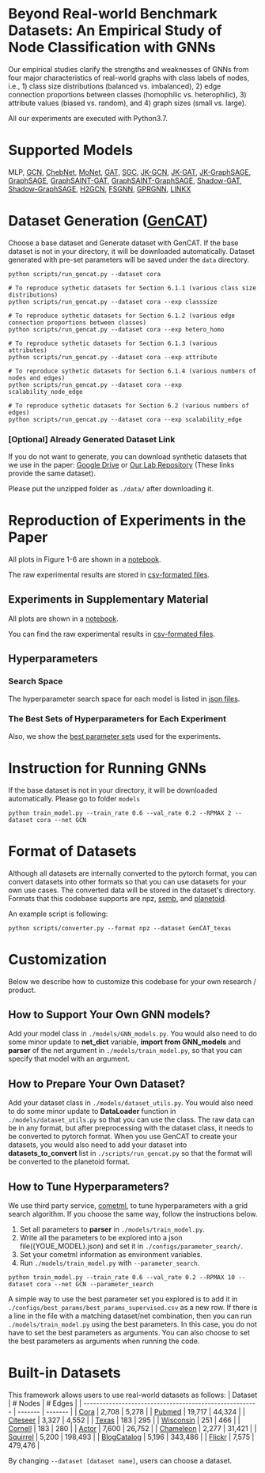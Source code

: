 # Beyond Real-world Benchmark Datasets: An Empirical Study of Node Classification with GNNs
Our empirical studies clarify the strengths and weaknesses of GNNs from four major characteristics of real-world graphs with class labels of nodes, i.e., 1) class size distributions (balanced vs. imbalanced), 2) edge connection proportions between classes (homophilic vs. heterophilic), 3) attribute values (biased vs. random), and 4) graph sizes (small vs. large).

All our experiments are executed with Python3.7.

# Supported Models

MLP, [GCN](https://github.com/tkipf/pygcn), [ChebNet](https://arxiv.org/abs/1606.09375), [MoNet](https://arxiv.org/abs/1611.08402), [GAT](https://github.com/PetarV-/GAT),  [SGC](https://arxiv.org/abs/1902.07153), [JK-GCN](https://arxiv.org/abs/1806.03536), [JK-GAT](https://arxiv.org/abs/1806.03536), [JK-GraphSAGE](https://arxiv.org/abs/1806.03536), [GraphSAGE](http://snap.stanford.edu/graphsage/), [GraphSAINT-GAT](https://arxiv.org/abs/1907.04931), [GraphSAINT-GraphSAGE](https://arxiv.org/abs/1907.04931), [Shadow-GAT](https://github.com/facebookresearch/shaDow_GNN), [Shadow-GraphSAGE](https://github.com/facebookresearch/shaDow_GNN), [H2GCN](https://arxiv.org/abs/2006.11468), [FSGNN](https://arxiv.org/abs/2105.07634), [GPRGNN](https://github.com/jianhao2016/GPRGNN), [LINKX](https://github.com/cuai/non-homophily-large-scale)

# Dataset Generation ([GenCAT](https://arxiv.org/abs/2109.04639))

Choose a base dataset and Generate dataset with GenCAT. If the base dataset is not in your directory, it will be downloaded automatically.
Dataset generated with pre-set parameters will be saved under the `data` directory.

```
python scripts/run_gencat.py --dataset cora

# To reproduce sythetic datasets for Section 6.1.1 (various class size distributions)
python scripts/run_gencat.py --dataset cora --exp classsize
 
# To reproduce sythetic datasets for Section 6.1.2 (various edge connection proportions between classes)
python scripts/run_gencat.py --dataset cora --exp hetero_homo

# To reproduce sythetic datasets for Section 6.1.3 (various attributes)
python scripts/run_gencat.py --dataset cora --exp attribute

# To reproduce sythetic datasets for Section 6.1.4 (various numbers of nodes and edges)
python scripts/run_gencat.py --dataset cora --exp scalability_node_edge

# To reproduce sythetic datasets for Section 6.2 (various numbers of edges)
python scripts/run_gencat.py --dataset cora --exp scalability_edge
```

### [Optional] Already Generated Dataset Link
If you do not want to generate, you can download synthetic datasets that we use in the paper: 
[Google Drive](https://drive.google.com/file/d/1JedynF0F-JJgCFBS4CYF-DqPZXuOcJSh/view?usp=sharing) or [Our Lab Repository](http://www-bigdata.ist.osaka-u.ac.jp/ja/download?name=Experiment_Data_zip) (These links provide the same dataset). 

Please put the unzipped folder as `./data/` after downloading it.

# Reproduction of Experiments in the Paper
All plots in Figure 1-6 are shown in a [notebook](https://github.com/seijimaekawa/empirical-study-of-GNNs/blob/main/notebooks/final_plots.ipynb). 

The raw experimental results are stored in [csv-formated files](https://github.com/seijimaekawa/empirical-study-of-GNNs/tree/main/notebooks/final_results). 

## Experiments in Supplementary Material
All plots are shown in a [notebook](https://github.com/seijimaekawa/empirical-study-of-GNNs/blob/main/notebooks/supplementary.ipynb). 

You can find the raw experimental results in [csv-formated files](https://github.com/seijimaekawa/empirical-study-of-GNNs/tree/main/notebooks/supplementary).

## Hyperparameters
### Search Space
The hyperparameter search space for each model is listed in [json files](https://github.com/seijimaekawa/empirical-study-of-GNNs/tree/main/configs/parameter_search).
### The Best Sets of Hyperparameters for Each Experiment
Also, we show the [best parameter sets](https://github.com/seijimaekawa/empirical-study-of-GNNs/tree/main/configs/best_params/full_hyperparameter_search) used for the experiments.

# Instruction for Running GNNs

If the base dataset is not in your directory, it will be downloaded automatically.
Please go to folder `models`

```
python train_model.py --train_rate 0.6 --val_rate 0.2 --RPMAX 2 --dataset cora --net GCN
```

# Format of Datasets

Although all datasets are internally converted to the pytorch format, you can convert datasets into other formats so that you can use datasets for your own use cases. The converted data will be stored in the dataset's directory. Formats that this codebase supports are npz, [semb](https://github.com/gemslab/strucEmbedding-graphlibrary), and [planetoid](https://github.com/kimiyoung/planetoid).

An example script is following:
```
python scripts/converter.py --format npz --dataset GenCAT_texas
```

# Customization

Below we describe how to customize this codebase for your own research / product.

## How to Support Your Own GNN models?

Add your model class in `./models/GNN_models.py`. You would also need to do some minor update to **net_dict** variable, **import from GNN_models** and **parser** of the net argument in `./models/train_model.py`, so that you can specify that model with an argument.

## How to Prepare Your Own Dataset?

Add your dataset class in `./models/dataset_utils.py`. You would also need to do some minor update to **DataLoader** function in `./models/dataset_utils.py` so that you can use the class. The raw data can be in any format, but after preprocessing with the dataset class, it needs to be converted to pytorch format. When you use GenCAT to create your datasets, you would also need to add your dataset into **datasets_to_convert** list in `./scripts/run_gencat.py` so that the format will be converted to the planetoid format.

## How to Tune Hyperparameters?

We use third party service, [cometml](https://www.comet.ml/site/), to tune hyperparameters with a grid search algorithm. If you choose the same way, follow the instructions below.

1. Set all parameters to **parser** in `./models/train_model.py`.
2. Write all the parameters to be explored into a json file({YOUE_MODEL}.json) and set it in `./configs/parameter_search/`.
3. Set your cometml information as environment variables.
4. Run `./models/train_model.py` with `--parameter_search`.

```
python train_model.py --train_rate 0.6 --val_rate 0.2 --RPMAX 10 --dataset cora --net GCN --parameter_search
```

A simple way to use the best parameter set you explored is to add it in `./configs/best_params/best_params_supervised.csv` as a new row. If there is a line in the file with a matching dataset/net combination, then you can run `./models/train_model.py` using the best parameters. In this case, you do not have to set the best parameters as arguments.
You can also choose to set the best parameters as arguments when running the code.

# Built-in Datasets

This framework allows users to use real-world datasets as follows:
  | Dataset                                                 | # Nodes | # Edges |
  | ------------------------------------------------------- | ------- | ------- |
  | [Cora](https://github.com/kimiyoung/planetoid)          | 2,708   | 5,278   |
  | [Pubmed](https://github.com/kimiyoung/planetoid)        | 19,717  | 44,324  |
  | [Citeseer](https://github.com/kimiyoung/planetoid)      | 3,327   | 4,552   |
  | [Texas](https://openreview.net/forum?id=S1e2agrFvS)     | 183     | 295     |
  | [Wisconsin](https://openreview.net/forum?id=S1e2agrFvS) | 251     | 466     |
  | [Cornell](https://openreview.net/forum?id=S1e2agrFvS)   | 183     | 280     |
  | [Actor](https://openreview.net/forum?id=S1e2agrFvS)     | 7,600   | 26,752  |
  | [Chameleon](https://arxiv.org/abs/1909.13021)           | 2,277   | 31,421  |
  | [Squirrel](https://arxiv.org/abs/1909.13021)            | 5,200   | 198,493 |
  | [BlogCatalog](http://snap.stanford.edu/node2vec/)       | 5,196   | 343,486 |
  | [Flickr](https://arxiv.org/abs/2009.00826)              | 7,575   | 479,476 |

By changing `--dataset [dataset name]`, users can choose a dataset. 
